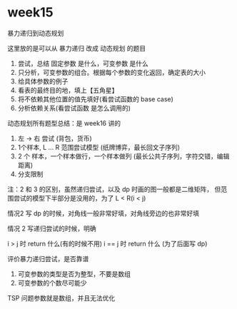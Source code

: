 # week15

暴力递归到动态规划

这里放的是可以从 暴力递归 改成 动态规划 的题目

1. 尝试，总结 固定参数 是什么，可变参数 是什么
2. 只分析，可变参数的组合。根据每个参数的变化返回，确定表的大小
3. 给具体参数的例子
4. 看表的最终目的地，填上【五角星】
5. 将不依赖其他位置的值先填好(看尝试函数的 base case)
6. 分析依赖关系(看尝试函数 是怎么调用的)

动态规划所有题型总结：是 week16 讲的

1. 左 -> 右 尝试 (背包，货币)
2. 1个样本, L ... R 范围尝试模型 (纸牌博弈，最长回文子序列)
3. 2 个 样本，一个样本做行，一个样本做列 (最长公共子序列，字符交错，编辑距离)
4. 分支限制

注：2 和 3 的区别，虽然递归尝试，以及 dp 时画的图一般都是二维矩阵，
但范围尝试的模型下半部分是没用的，为了 L < R(i < j)

情况2 写 dp 的时候，对角线一般非常好填，对角线旁边的也非常好填


情况 2 写递归尝试的时候，明确

i > j 时 return 什么(有的时候不用)
i == j 时 return 什么
(为了后面写 dp)

评价暴力递归尝试，是否靠谱

1. 可变参数的类型是否为整型，不要是数组
2. 可变参数的个数尽可能少

TSP 问题参数就是数组，并且无法优化

